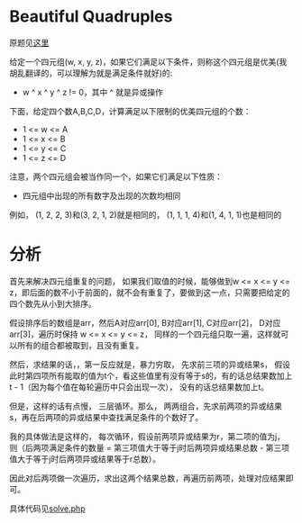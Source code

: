 # Beautiful Quadruples
原题见[这里](https://www.hackerrank.com/challenges/xor-quadruples/problem)

给定一个四元组(w, x, y, z)，如果它们满足以下条件，则称这个四元组是优美(我胡乱翻译的，可以理解为就是满足条件就好)的:
* w ^ x ^ y ^ z != 0，其中 ^ 就是异或操作

下面，给定四个数A,B,C,D，计算满足以下限制的优美四元组的个数：
* 1 <= w <= A
* 1 <= x <= B
* 1 <= y <= C
* 1 <= z <= D

注意，两个四元组会被当作同一个，如果它们满足以下性质：
* 四元组中出现的所有数字及出现的次数均相同

例如， (1, 2, 2, 3)和(3, 2, 1, 2)就是相同的， (1, 1, 1, 4)和(1, 4, 1, 1)也是相同的

# 分析
首先来解决四元组重复的问题， 如果我们取值的时候，能够做到w <= x <= y <= z，即后面的数不小于前面的，就不会有重复了，要做到这一点，只需要把给定的四个数先从小到大排序。

假设排序后的数组是arr，然后A对应arr[0], B对应arr[1], C对应arr[2]， D对应arr[3]，遍历时保持 w <= x <= y <= z， 同样的一个四元组只取一遍，这样就可以所有的组合都被取到，且没有重复。

然后，求结果的话，，第一反应就是，暴力穷取， 先求前三项的异或结果s， 假设此时第四项所有能取的值为t个，看这些值里有没有等于s的，有的话总结果数加上 t - 1（因为每个值在每轮遍历中只会出现一次）， 没有的话总结果数加上t。

但是，这样的话有点慢， 三层循环。那么， 两两组合，先求前两项的异或结果s，再在后两项的异或结果中查找满足条件的个数好了。

我的具体做法是这样的， 每次循环，假设前两项异或结果为r，第二项的值为j， 则（后两项满足条件的数量 = 第三项值大于等于j时后两项异或结果总数 - 第三项值大于等于j时后两项异或结果等于r总数）。

因此对后两项做一次遍历，求出这两个结果总数，再遍历前两项，处理对应结果即可。

具体代码见[solve.php](./solve.php)